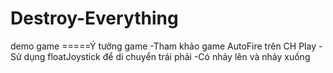 # Destroy-Everything
demo game
=====Ý tưởng game
-Tham khảo game AutoFire trên CH Play
-Sử dụng floatJoystick để di chuyển trái phải
-Có nhảy lên và nhảy xuống
